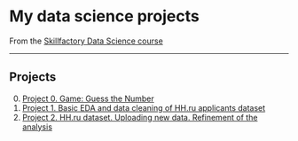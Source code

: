 # My data science projects
From the [Skillfactory Data Science course](https://skillfactory.ru/data-scientist-pro)
***
## Projects
0. [Project 0. Game: Guess the Number](https://github.com/thetitorenko/sf_data_science/tree/main/project_0)
1. [Project 1. Basic EDA and data cleaning of HH.ru applicants dataset](https://github.com/thetitorenko/sf_data_science/tree/main/project_1)
2. [Project 2. HH.ru dataset. Uploading new data. Refinement of the analysis](https://github.com/thetitorenko/sf_data_science/tree/main/project_2)